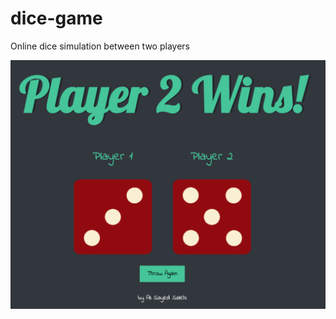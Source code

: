# dice-game
Online dice simulation between two players

![dice game screen shot](images/dice-game-screenshot.png)